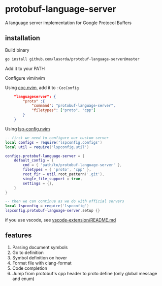
# protobuf-language-server

A language server implementation for Google Protocol Buffers

## installation

Build binary

```sh
go install github.com/lasorda/protobuf-language-server@master
```

Add it to your PATH

Configure vim/nvim

Using [coc.nvim](https://github.com/neoclide/coc.nvim), add it to `:CocConfig`

```json
    "languageserver": {
        "proto" :{
            "command": "protobuf-language-server",
            "filetypes": ["proto", "cpp"]
        }
    }
```

Using [lsp-config.nvim](https://github.com/neovim/nvim-lspconfig)

```lua
-- first we need to configure our custom server
local configs = require('lspconfig.configs')
local util = require('lspconfig.util')

configs.protobuf-language-server = {
    default_config = {
        cmd = { 'path/to/protobuf-language-server' },
        filetypes = { 'proto', 'cpp' },
        root_fir = util.root_pattern('.git'),
        single_file_support = true,
        settings = {},
    }
}

-- then we can continue as we do with official servers
local lspconfig = require('lspconfig')
lspconfig.protobuf-language-server.setup {}
```

if you use vscode, see [vscode-extension/README.md](./vscode-extension/README.md)

## features

1. Parsing document symbols
1. Go to definition
1. Symbol definition on hover
1. Format file with clang-format
1. Code completion
1. Jump from protobuf's cpp header to proto define (only global message and enum)

